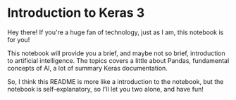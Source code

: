 # Introduction to Keras 3

Hey there! If you're a huge fan of technology, just as I am, this notebook is for you!

This notebook will provide you a brief, and maybe not so brief, introduction to artificial intelligence. The topics covers a little about Pandas, fundamental concepts of AI, a lot of summary Keras documentation. 

So, I think this README is more like a introduction to the notebook, but the notebook is self-explanatory, so I'll let you two alone, and have fun!
 
